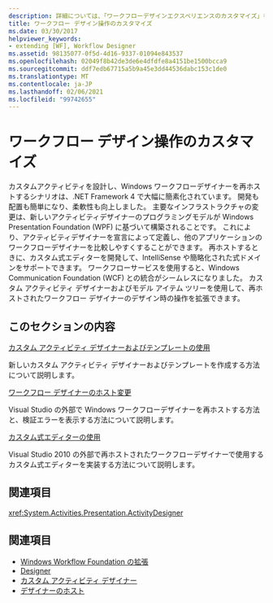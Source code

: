 ```yaml
---
description: 詳細については、「ワークフローデザインエクスペリエンスのカスタマイズ」を参照してください。
title: ワークフロー デザイン操作のカスタマイズ
ms.date: 03/30/2017
helpviewer_keywords:
- extending [WF], Workflow Designer
ms.assetid: 98135077-0f5d-4d16-9337-01094e843537
ms.openlocfilehash: 02049f8b42de3de6e4dfdfe8a4151be1500bcca9
ms.sourcegitcommit: ddf7edb67715a5b9a45e3dd44536dabc153c1de0
ms.translationtype: MT
ms.contentlocale: ja-JP
ms.lasthandoff: 02/06/2021
ms.locfileid: "99742655"
---
```

# <a name="customizing-the-workflow-design-experience"></a>ワークフロー デザイン操作のカスタマイズ

カスタムアクティビティを設計し、Windows ワークフローデザイナーを再ホストするシナリオは、.NET Framework 4 で大幅に簡素化されています。 開発も配置も簡単になり、柔軟性も向上しました。 主要なインフラストラクチャの変更は、新しいアクティビティデザイナーのプログラミングモデルが Windows Presentation Foundation (WPF) に基づいて構築されることです。 これにより、アクティビティデザイナーを宣言によって定義し、他のアプリケーションのワークフローデザイナーを比較しやすくすることができます。 再ホストするときに、カスタム式エディターを開発して、IntelliSense や簡略化された式ドメインをサポートできます。 ワークフローサービスを使用すると、Windows Communication Foundation (WCF) との統合がシームレスになりました。 カスタム アクティビティ デザイナーおよびモデル アイテム ツリーを使用して、再ホストされたワークフロー デザイナーのデザイン時の操作を拡張できます。

## <a name="in-this-section"></a>このセクションの内容

 [カスタム アクティビティ デザイナーおよびテンプレートの使用](using-custom-activity-designers-and-templates.md)

 新しいカスタム アクティビティ デザイナーおよびテンプレートを作成する方法について説明します。

 [ワークフロー デザイナーのホスト変更](rehosting-the-workflow-designer.md)

 Visual Studio の外部で Windows ワークフローデザイナーを再ホストする方法と、検証エラーを表示する方法について説明します。

 [カスタム式エディターの使用](using-a-custom-expression-editor.md)

 Visual Studio 2010 の外部で再ホストされたワークフローデザイナーで使用するカスタム式エディターを実装する方法について説明します。

## <a name="reference"></a>関連項目

<xref:System.Activities.Presentation.ActivityDesigner>

## <a name="see-also"></a>関連項目

- [Windows Workflow Foundation の拡張](extend.md)
- [Designer](./samples/designer.md)
- [カスタム アクティビティ デザイナー](./samples/custom-activity-designers.md)
- [デザイナーのホスト](./samples/designer-rehosting.md)
